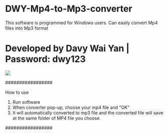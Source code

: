 # DWY-Mp4-to-Mp3-converter
This software is programmed for Windows users. Can easily convert Mp4 files into Mp3 format

# Developed by Davy Wai Yan | Password: dwy123

<a href="https://www.buymeacoffee.com/davywaiyan"><img src="https://img.buymeacoffee.com/button-api/?text=Feel Free to Donate&emoji=💸&slug=davywaiyan&button_colour=FFDD00&font_colour=000000&font_family=Cookie&outline_colour=000000&coffee_colour=ffffff" /></a>

#################

How to use

1. Run software
2. When converter pop-up, choose your mp4 file and "OK"
3. It will automatically converted to mp3 file and the converted file will save at the same folder of MP4 file you choose.

#################
